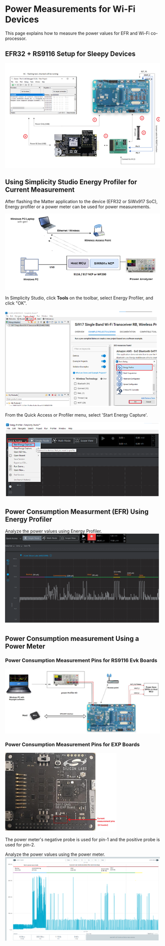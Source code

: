 # Power Measurements for Wi-Fi Devices

This page explains how to measure the power values for EFR and Wi-Fi co-processor.

## EFR32 + RS9116 Setup for Sleepy Devices

![Power measurement GPIO pin connection for 9116](./images/WiFi_9116_GPIO_Connection.png)

## Using Simplicity Studio Energy Profiler for Current Measurement

After flashing the Matter application to the device (EFR32 or SiWx917 SoC), Energy profiler or a power meter can be used for power measurements.

![Power measurement connection overview](./images/WiFi_PowerSave_Overview.png)

In Simplicity Studio, click **Tools** on the toolbar, select Energy Profiler, and click "OK".

![Power measurement PowerProfiler](./images/WiFi_PowerProfiler.png)

From the Quick Access or Profiler menu, select 'Start Energy Capture'. 

![Power measurement using PowerProfiler](./images/WiFi_PowerProfiler_start.png)

## Power Consumption Measurment (EFR) Using Energy Profiler

Analyze the power values using Energy Profiler.
![Power measurement for EFR using EnergyProfiler](./images/WiFi_EFR_Power_EnergyProfiler.png)

## Power Consumption measurement Using a Power Meter

### Power Consumption Measurement Pins for RS9116 Evk Boards
![Power measurement pins for NCP mode](./images/WiFi_9116_PowerMeter_WiFiModule.png)

### Power Consumption Measurement Pins for EXP Boards
![Power measurement pins for NCP mode](./images/SiWx917_Ncp_PowerMeasurment_pins.png)

The power meter's negative probe is used for pin-1 and the positive probe is used for pin-2.

Analyze the power values using the power meter.
![Power measurement for 9116/917 using power meter](./images/WiFi_9116_Power_PowerProfiler.png)
